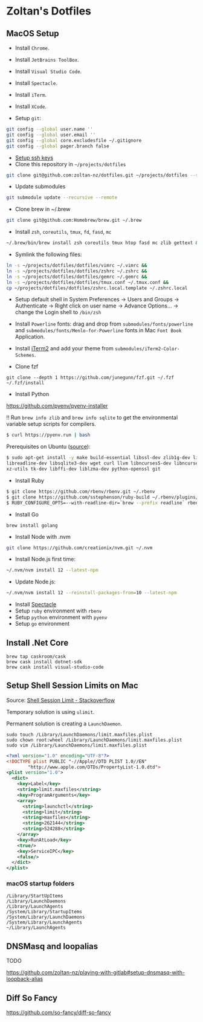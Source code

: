 # Zoltan's Dotfiles

## MacOS Setup

- Install `Chrome`.
- Install `JetBrains ToolBox`.
- Install `Visual Studio Code`.
- Install `Spectacle`.
- Install `iTerm`.
- Install `XCode`.

- Setup `git`:

```bash
git config --global user.name ''
git config --global user.email ''
git config --global core.excludesfile ~/.gitignore
git config --global pager.branch false
```

- [Setup ssh keys](https://help.github.com/articles/generating-a-new-ssh-key-and-adding-it-to-the-ssh-agent/)
- Clone this repository in `~/projects/dotfiles`

```bash
git clone git@github.com:zoltan-nz/dotfiles.git ~/projects/dotfiles --recurse-submodules
```

- Update submodules

```bash
git submodule update --recursive --remote
```

- Clone brew in ~/.brew

```bash
git clone git@github.com:Homebrew/brew.git ~/.brew
```

- Install `zsh`, `coreutils`, `tmux`, `fd`, `fasd`, `mc`

```bash
~/.brew/bin/brew install zsh coreutils tmux htop fasd mc zlib gettext && ~/.brew/bin/brew link --force gettext
```

- Symlink the following files:

```bash
ln -s ~/projects/dotfiles/dotfiles/vimrc ~/.vimrc &&
ln -s ~/projects/dotfiles/dotfiles/zshrc ~/.zshrc &&
ln -s ~/projects/dotfiles/dotfiles/gemrc ~/.gemrc &&
ln -s ~/projects/dotfiles/dotfiles/tmux.conf ~/.tmux.conf &&
cp ~/projects/dotfiles/dotfiles/zshrc.local.template ~/.zshrc.local
```

- Setup default shell in System Preferences -> Users and Groups -> Authenticate -> Right click on user name -> Advance Options... -> change the Login shell to `/bin/zsh`

- Install `Powerline` fonts: drag and drop from `submodules/fonts/powerline` and `submodules/fonts/Menlo-for-Powerline` fonts in Mac `Font Book` Application.

- Install [iTerm2](https://www.iterm2.com/) and add your theme from `submodules/iTerm2-Color-Schemes`.

- Clone fzf

```
git clone --depth 1 https://github.com/junegunn/fzf.git ~/.fzf
~/.fzf/install
```

- Install Python

https://github.com/pyenv/pyenv-installer

!! Run `brew info zlib` and `brew info sqlite` to get the environmental variable setup scripts for compilers.

```bash
$ curl https://pyenv.run | bash
```

Prerequisites on Ubuntu ([source](https://github.com/pyenv/pyenv/wiki/common-build-problems)):

```bash
$ sudo apt-get install -y make build-essential libssl-dev zlib1g-dev libbz2-dev \
libreadline-dev libsqlite3-dev wget curl llvm libncurses5-dev libncursesw5-dev \
xz-utils tk-dev libffi-dev liblzma-dev python-openssl git
```

- Install Ruby

```bash
$ git clone https://github.com/rbenv/rbenv.git ~/.rbenv
$ git clone https://github.com/sstephenson/ruby-build ~/.rbenv/plugins/ruby-build
$ RUBY_CONFIGURE_OPTS=--with-readline-dir=`brew --prefix readline` rbenv install 2.6.3
```

- Install Go

```
brew install golang
```

- Install Node with .nvm

```bash
git clone https://github.com/creationix/nvm.git ~/.nvm
```

- Install Node.js first time:

```bash
~/.nvm/nvm install 12 --latest-npm
```

- Update Node.js:

```bash
~/.nvm/nvm install 12 --reinstall-packages-from=10 --latest-npm
```


- Install [Spectacle](https://www.spectacleapp.com/)
- Setup `ruby` environment with `rbenv`
- Setup `python` environment with `pyenv`
- Setup `go` environment

## Install .Net Core

```
brew tap caskroom/cask
brew cask install dotnet-sdk
brew cask install visual-studio-code
```

## Setup Shell Session Limits on Mac

Source: [Shell Session Limit - Stackoverflow](https://unix.stackexchange.com/questions/108174/how-to-persistently-control-maximum-system-resource-consumption-on-mac?answertab=votes#tab-top)

Temporary solution is using `ulimit`.

Permanent solution is creating a `LaunchDaemon`.

```shell
sudo touch /Library/LaunchDaemons/limit.maxfiles.plist
sudo chown root:wheel /Library/LaunchDaemons/limit.maxfiles.plist
sudo vim /Library/LaunchDaemons/limit.maxfiles.plist
```

```xml
<?xml version="1.0" encoding="UTF-8"?>
<!DOCTYPE plist PUBLIC "-//Apple//DTD PLIST 1.0//EN"
        "http://www.apple.com/DTDs/PropertyList-1.0.dtd">
<plist version="1.0">
  <dict>
    <key>Label</key>
    <string>limit.maxfiles</string>
    <key>ProgramArguments</key>
    <array>
      <string>launchctl</string>
      <string>limit</string>
      <string>maxfiles</string>
      <string>262144</string>
      <string>524288</string>
    </array>
    <key>RunAtLoad</key>
    <true/>
    <key>ServiceIPC</key>
    <false/>
  </dict>
</plist>
```

### macOS startup folders

```
/Library/StartUpItems
/Library/LaunchDaemons
/Library/LaunchAgents
/System/Library/StartupItems
/System/Library/LaunchDaemons
/System/Library/LaunchAgents
~/Library/LaunchAgents
```

## DNSMasq and loopalias

TODO

https://github.com/zoltan-nz/playing-with-gitlab#setup-dnsmasq-with-loopback-alias

## Diff So Fancy

https://github.com/so-fancy/diff-so-fancy

